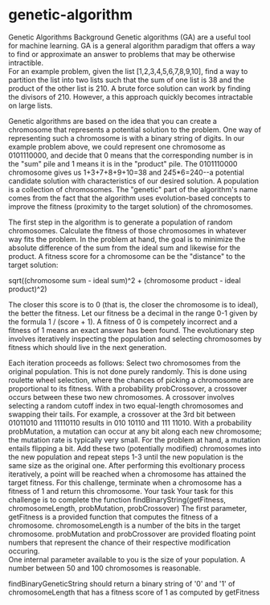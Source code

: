 # genetic-algorithm

Genetic Algorithms Background Genetic algorithms (GA) are a useful tool for machine learning. 
GA is a general algorithm paradigm that offers a way to find or approximate an answer to problems that may be otherwise intractible.  
For an example problem, given the list [1,2,3,4,5,6,7,8,9,10], find a way to partition the list into two lists such that the sum of one list is 38 and the product of the other list is 210. A brute force solution can work by finding the divisors of 210. However, a this approach quickly becomes intractable on large lists.  

Genetic algorithms are based on the idea that you can create a chromosome that represents a potential solution to the problem. One way of representing such a chromosome is with a binary string of digits. In our example problem above, we could represent one chromosome as 0101110000, and decide that 0 means that the corresponding number is in the "sum" pile and 1 means it is in the "product" pile. 
The 0101110000 chromosome gives us 1+3+7+8+9+10=38 and 2*4*5*6=240--a potential candidate solution with characteristics of our desired solution.  A population is a collection of chromosomes. The "genetic" part of the algorithm's name comes from the fact that the algorithm uses evolution-based concepts to improve the fitness (proximity to the target solution) of the chromosomes.  

The first step in the algorithm is to generate a population of random chromosomes. Calculate the fitness of those chromosomes in whatever way fits the problem. In the problem at hand, the goal is to minimize the absolute difference of the sum from the ideal sum and likewise for the product. 
A fitness score for a chromosome can be the "distance" to the target solution:  

sqrt((chromosome sum - ideal sum)^2 +      (chromosome product - ideal product)^2) 

The closer this score is to 0 (that is, the closer the chromosome is to ideal), the better the fitness. Let our fitness be a decimal in the range 0-1 given by the formula 1 / (score + 1). A fitness of 0 is competely incorrect and a fitness of 1 means an exact answer has been found.  The evolutionary step involves iteratively inspecting the population and selecting chromosomes by fitness which should live in the next generation. 

Each iteration proceeds as follows:  Select two chromosomes from the original population. This is not done purely randomly. This is done using roulette wheel selection, where the chances of picking a chromosome are proportional to its fitness. With a probability probCrossover, a crossover occurs between these two new chromosomes. 
A crossover involves selecting a random cutoff index in two equal-length chromosomes and swapping their tails. For example, a crossover at the 3rd bit between 01011010 and 11110110 results in 010 10110 and 111 11010. With a probability probMutation, a mutation can occur at any bit along each new chromosome; the mutation rate is typically very small. 
For the problem at hand, a mutation entails flipping a bit. Add these two (potentially modified) chromosomes into the new population and repeat steps 1-3 until the new population is the same size as the original one. After performing this evoltionary process iteratively, a point will be reached when a chromosome has attained the target fitness. For this challenge, terminate when a chromosome has a fitness of 1 and return this chromosome.  Your task Your task for this challenge is to complete the function  findBinaryString(getFitness, chromosomeLength, probMutation, probCrossover) 
The first parameter, getFitness is a provided function that computes the fitness of a chromosome.  chromosomeLength is a number of the bits in the target chromosome.  probMutation and probCrossover are provided floating point numbers that represent the chance of their respective modification occuring.  
One internal parameter available to you is the size of your population. A number between 50 and 100 chromosomes is reasonable.  

findBinaryGeneticString should return a binary string of '0' and '1' of chromosomeLength that has a fitness score of 1 as computed by getFitness
